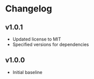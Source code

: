 # Changelog

## v1.0.1
- Updated license to MIT
- Specified versions for dependencies

## v1.0.0
- Initial baseline
